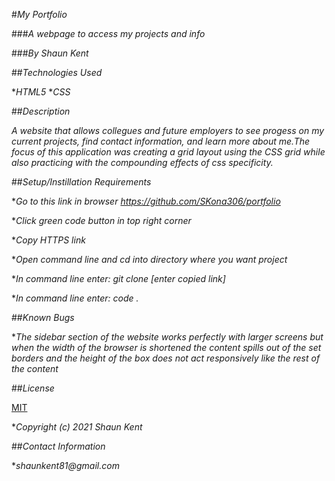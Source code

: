 #_My Portfolio_

###_A webpage to access my projects and info_

###_By Shaun Kent_

##_Technologies Used_

*_HTML5_
*_CSS_

##_Description_

_A website that allows collegues and future employers to see progess on my current projects, find contact information, and learn more about me.The focus of this application was creating a grid layout using the CSS grid while also practicing with the compounding effects of css specificity._

##_Setup/Instillation Requirements_

*_Go to this link in browser https://github.com/SKona306/portfolio_

*_Click green code button in top right corner_

*_Copy HTTPS link_

*_Open command line and cd into directory where you want project_

*_In command line enter: git clone [enter copied link]_

*_In command line enter: code ._

##_Known Bugs_

*_The sidebar section of the website works perfectly with larger screens but when the width of the browser is shortened the content spills out of the set borders and the height of the box does not act responsively like the rest of the content_

##_License_

[MIT](https://choosealicense.com/licenses/mit/)

*_Copyright (c) 2021 Shaun Kent_

##_Contact Information_

*_shaunkent81@gmail.com_

